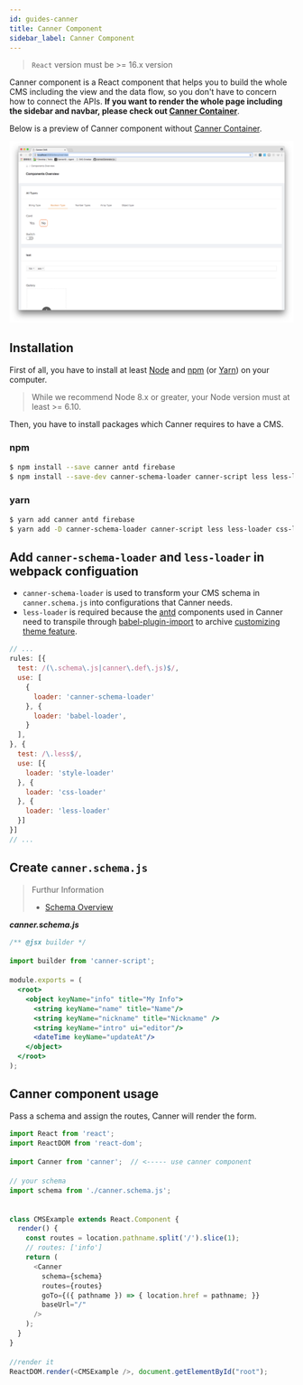 ```yaml
---
id: guides-canner
title: Canner Component
sidebar_label: Canner Component
---
```


> `React` version must be >= 16.x version

Canner component is a React component that helps you to build the whole CMS including the view and the data flow, so you don't have to concern how to connect the APIs. **If you want to render the whole page including the sidebar and navbar, please check out [Canner Container](guides-canner-container)**.


Below is a preview of Canner component without [Canner Container](guides-canner-container).

![render CMS without container](/docs/assets/advance-canner-container/without-container.png)


## Installation

First of all, you have to install at least [Node](https://nodejs.org/en/download/) and [npm](http://npmjs.com/) (or [Yarn](https://yarnpkg.com/)) on your computer.

> While we recommend Node 8.x or greater, your Node version must at least >= 6.10.

Then, you have to install packages which Canner requires to have a CMS.

### npm

```sh
$ npm install --save canner antd firebase
$ npm install --save-dev canner-schema-loader canner-script less less-loader css-loader style-loader
```

### yarn

```sh
$ yarn add canner antd firebase
$ yarn add -D canner-schema-loader canner-script less less-loader css-loader style-loader
```


## Add `canner-schema-loader` and `less-loader` in webpack configuation

- `canner-schema-loader` is used to transform your CMS schema in `canner.schema.js` into configurations that Canner needs.
- `less-loader` is required because the [antd](https://ant.design) components used in Canner need to transpile through [babel-plugin-import](https://github.com/ant-design/babel-plugin-import) to archive [customizing theme feature](https://ant.design/docs/react/customize-theme).

```js
// ...
rules: [{
  test: /(\.schema\.js|canner\.def\.js)$/,
  use: [
    {
      loader: 'canner-schema-loader'
    }, {
      loader: 'babel-loader',
    }
  ],
}, {
  test: /\.less$/,
  use: [{
    loader: 'style-loader'
  }, {
    loader: 'css-loader'
  }, {
    loader: 'less-loader'
  }]
}]
// ...
```

## Create `canner.schema.js`

> Furthur Information
> - [Schema Overview](schema-overview.md)

***canner.schema.js***

```jsx
/** @jsx builder */

import builder from 'canner-script';

module.exports = (
  <root>
    <object keyName="info" title="My Info">
      <string keyName="name" title="Name"/>
      <string keyName="nickname" title="Nickname" />
      <string keyName="intro" ui="editor"/>
      <dateTime keyName="updateAt"/>
    </object>
  </root>
);
```

## Canner component usage

Pass a schema and assign the routes, Canner will render the form.

```js
import React from 'react';
import ReactDOM from 'react-dom';

import Canner from 'canner';  // <----- use canner component

// your schema
import schema from './canner.schema.js';


class CMSExample extends React.Component {
  render() {
    const routes = location.pathname.split('/').slice(1);
    // routes: ['info']
    return (
      <Canner
        schema={schema}
        routes={routes}
        goTo={({ pathname }) => { location.href = pathname; }}
        baseUrl="/"
      />
    );
  }
}

//render it
ReactDOM.render(<CMSExample />, document.getElementById("root");

```